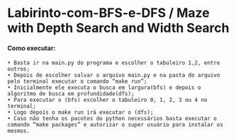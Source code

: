 # Labirinto-com-BFS-e-DFS / Maze with Depth Search and Width Search
 
#### Como executar:
 
    • Basta ir na main.py do programa e escolher o tabuleiro 1,2, entre outros;
    • Depois de escolher salvar o arquivo main.py e na pasta do arquivo pelo terminal executar o comando “make run”;
    • Inicialmente ele executa o busca em largura(bfs) e depois o algoritmo de busca em profundidade(dfs);
    • Para executar o (bfs) escolher o tabuleiro 0, 1, 2, 3 ou 4 no terminal;
    • Logo depois o make run irá executar o (dfs);
    • Caso não tenha os pacotes do python necessários basta executar o comando “make packages” e autorizar o super usuário para instalar os mesmos.


